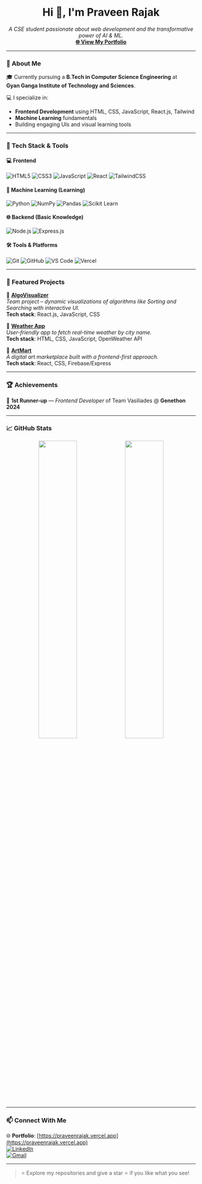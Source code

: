 <h1 align="center">Hi 👋, I'm Praveen Rajak</h1>
<p align="center">
  <i>A CSE student passionate about web development and the transformative power of AI & ML.</i><br>
  <a href="https://praveenrajak.vercel.app" target="_blank"><b>🌐 View My Portfolio</b></a>
</p>

---

### 🚀 About Me

🎓 Currently pursuing a **B.Tech in Computer Science Engineering** at  
**Gyan Ganga Institute of Technology and Sciences**.

💻 I specialize in:
- **Frontend Development** using HTML, CSS, JavaScript, React.js, Tailwind
- **Machine Learning** fundamentals
- Building engaging UIs and visual learning tools

---

### 🔧 Tech Stack & Tools

#### 💻 Frontend
![HTML5](https://img.shields.io/badge/HTML5-E34F26?style=for-the-badge&logo=html5&logoColor=white)
![CSS3](https://img.shields.io/badge/CSS3-1572B6?style=for-the-badge&logo=css3&logoColor=white)
![JavaScript](https://img.shields.io/badge/JavaScript-F7DF1E?style=for-the-badge&logo=javascript&logoColor=black)
![React](https://img.shields.io/badge/React-20232A?style=for-the-badge&logo=react&logoColor=61DAFB)
![TailwindCSS](https://img.shields.io/badge/TailwindCSS-38B2AC?style=for-the-badge&logo=tailwind-css&logoColor=white)

#### 🧠 Machine Learning (Learning)
![Python](https://img.shields.io/badge/Python-3776AB?style=for-the-badge&logo=python&logoColor=white)
![NumPy](https://img.shields.io/badge/NumPy-013243?style=for-the-badge&logo=numpy&logoColor=white)
![Pandas](https://img.shields.io/badge/Pandas-150458?style=for-the-badge&logo=pandas&logoColor=white)
![Scikit Learn](https://img.shields.io/badge/scikit--learn-F7931E?style=for-the-badge&logo=scikit-learn&logoColor=white)

#### 🌐 Backend (Basic Knowledge)
![Node.js](https://img.shields.io/badge/Node.js-339933?style=for-the-badge&logo=nodedotjs&logoColor=white)
![Express.js](https://img.shields.io/badge/Express.js-000000?style=for-the-badge&logo=express&logoColor=white)

#### 🛠 Tools & Platforms
![Git](https://img.shields.io/badge/Git-F05032?style=for-the-badge&logo=git&logoColor=white)
![GitHub](https://img.shields.io/badge/GitHub-181717?style=for-the-badge&logo=github&logoColor=white)
![VS Code](https://img.shields.io/badge/VSCode-007ACC?style=for-the-badge&logo=visual-studio-code&logoColor=white)
![Vercel](https://img.shields.io/badge/Vercel-000000?style=for-the-badge&logo=vercel&logoColor=white)

----

### 📂 Featured Projects

🔹 **[AlgoVisualizer](https://github.com/Team-Vasiliades/ALGOVisualizer)**  
*Team project – dynamic visualizations of algorithms like Sorting and Searching with interactive UI.*  
**Tech stack**: React.js, JavaScript, CSS

🔹 **[Weather App](https://github.com/praveenraj027/Weather-App)**  
*User-friendly app to fetch real-time weather by city name.*  
**Tech stack**: HTML, CSS, JavaScript, OpenWeather API

🔹 **[ArtMart](https://github.com/praveenraj027/ArtMart)**  
*A digital art marketplace built with a frontend-first approach.*  
**Tech stack**: React, CSS, Firebase/Express

---

### 🏆 Achievements

👑 **1st Runner-up** — *Frontend Developer* of Team Vasiliades @ **Genethon 2024**

---

### 📈 GitHub Stats

<p align="center">
  <img src="https://github-readme-stats.vercel.app/api?username=praveenraj027&show_icons=true&theme=radical" width="45%" />
  <img src="https://github-readme-stats.vercel.app/api/top-langs/?username=praveenraj027&layout=compact&theme=radical" width="45%" />
</p>

---

### 📫 Connect With Me

🌐 **Portfolio**: [https://praveenrajak.vercel.app](https://praveenrajak.vercel.app)  
[![LinkedIn](https://img.shields.io/badge/-LinkedIn-blue?style=flat-square&logo=linkedin)](https://www.linkedin.com/in/praveen-rajak)  
[![Gmail](https://img.shields.io/badge/-Gmail-D14836?style=flat-square&logo=gmail)](mailto:praveenrajak0506@gmail.com)

---

> ⭐ Explore my repositories and give a star ⭐ if you like what you see!
